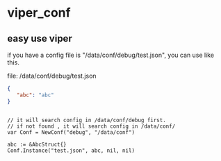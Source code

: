 # viper_conf


## easy use viper

if you have a config file is "/data/conf/debug/test.json", you can use like this.

file: /data/conf/debug/test.json
```json
{
   "abc": "abc"
}
```

```golang

// it will search config in /data/conf/debug first. 
// if not found , it will search config in /data/conf/
var Conf = NewConf("debug", "/data/conf")

abc := &AbcStruct{}
Conf.Instance("test.json", abc, nil, nil)
```
